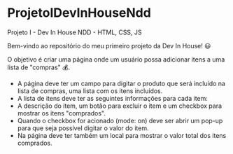 # ProjetoIDevInHouseNdd
Projeto I - Dev In House NDD - HTML, CSS, JS

Bem-vindo ao repositório do meu primeiro projeto da Dev In House! 😃

O objetivo é criar uma página onde um usuário possa adicionar itens a uma lista de "compras" 💰.

* A página deve ter um campo para digitar o produto que será incluído na lista de compras, uma lista com os itens incluídos.
* A lista de itens deve ter as seguintes informações para cada item:
* A descrição do item, um botão para excluir o item e um checkbox para mostrar os itens "comprados".
* Quando o checkbox for acionado (mode: on) deve ser abrir um pop-up para que seja possível digitar o valor do item.
* Na página deve ter também um local para mostrar o valor total dos itens comprados.


